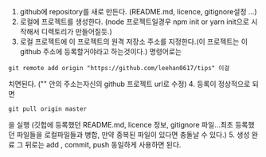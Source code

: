 1. github에 repository를 새로 만든다. (README.md, licence, gitignore설정 ...)
2. 로컬에 프로젝트를 생성한다. (node 프로젝트일경우 npm init or yarn init으로 시작해서 디렉토리가 만들어질듯.)
3. 로컬 프로젝트에 이 프로젝트의 원격 저장소 주소를 지정한다.(이 프로젝트는 이 github 주소에 등록할거야라고 하는것이다.)
명령어로는 
```
git remote add origin "https://github.com/leehan0617/tips" 이걸
```
치면된다. ("" 안의 주소는자신의 github 프로젝트 url로 수정)
4. 등록이 정상적으로 되면 
```
git pull origin master
```
을 실행 (깃헙에 등록했던 README.md, licence 정보, gitignore 파일...최초 등록했던 파일들을 로컬파일들과 병합, 만약 중복된 파일이 있다면 충돌날 수 있다.)
5. 생성 완료 그 뒤로는 add , commit, push 동일하게 사용하면 된다. 
